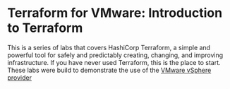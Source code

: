 # Terraform for VMware: Introduction to Terraform

This is a series of labs that covers HashiCorp Terraform, a simple and powerful tool for safely and predictably creating, changing, and improving infrastructure.  If you have never used Terraform, this is the place to start.  These labs were build to demonstrate the use of the [VMware vSphere provider](https://www.terraform.io/docs/providers/vsphere/index.html)
